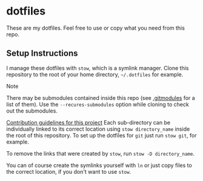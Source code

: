 # dotfiles

These are my dotfiles. Feel free to use or copy what you need from this repo.

## Setup Instructions

I manage these dotfiles with `stow`, which is a symlink manager. Clone this
repository to the root of your home directory, `~/.dotfiles` for example.

> [!Note]
> There may be submodules contained inside this repo (see
> [.gitmodules](.gitmodules) for a list of them). Use the `--recures-submodules`
> option while cloning to check out the submodules.

[Contribution guidelines for this project](docs/CONTRIBUTING.md)
Each sub-directory can be individually linked to its correct location using
`stow directory_name` inside the root of this repository. To set up the
dotfiles for `git` just run `stow git`, for example.

To remove the links that were created by `stow`, run `stow -D directory_name`.

You can of course create the symlinks yourself with `ln` or just copy files to
the correct location, if you don't want to use `stow`.
